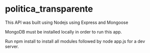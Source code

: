 # politica_transparente

This API was built using Nodejs using Express and Mongoose

MongoDB must be installed locally in order to run this app.

Run npm install to install all modules followed by node app.js for a dev server. 
